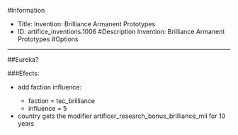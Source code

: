 #Information
 - Title: Invention: Brilliance Armanent Prototypes
 - ID: artifice_inventions.1006
#Description
Invention: Brilliance Armanent Prototypes
#Options

___
##Eureka?

###Efects:<ul><li>add faction influence:</li><ul><li>faction = tec_brilliance</li><li>influence = 5</li></ul><li>country gets the modifier artificer_research_bonus_brilliance_mil for 10 years</li></ul>
